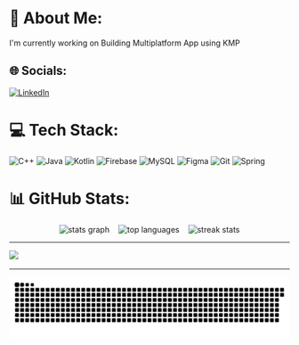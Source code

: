 # 💫 About Me:
I'm currently working on Building Multiplatform App using KMP


## 🌐 Socials:
[![LinkedIn](https://img.shields.io/badge/LinkedIn-%230077B5.svg?logo=linkedin&logoColor=white)](https://linkedin.com/in//omusula/) 

# 💻 Tech Stack:
![C++](https://img.shields.io/badge/c++-%2300599C.svg?style=for-the-badge&logo=c%2B%2B&logoColor=white) ![Java](https://img.shields.io/badge/java-%23ED8B00.svg?style=for-the-badge&logo=openjdk&logoColor=white) ![Kotlin](https://img.shields.io/badge/kotlin-%237F52FF.svg?style=for-the-badge&logo=kotlin&logoColor=white) ![Firebase](https://img.shields.io/badge/firebase-%23039BE5.svg?style=for-the-badge&logo=firebase) ![MySQL](https://img.shields.io/badge/mysql-4479A1.svg?style=for-the-badge&logo=mysql&logoColor=white) ![Figma](https://img.shields.io/badge/figma-%23F24E1E.svg?style=for-the-badge&logo=figma&logoColor=white) ![Git](https://img.shields.io/badge/git-%23F05033.svg?style=for-the-badge&logo=git&logoColor=white) ![Spring](https://img.shields.io/badge/spring-%236DB33F.svg?style=for-the-badge&logo=spring&logoColor=white)
# 📊 GitHub Stats:
<div style="display: flex; flex-wrap: wrap; gap: 1rem; justify-content: center;">
     <img src="https://github-readme-stats.vercel.app/api?username=Steve-omush&hide_title=false&hide_rank=false&show_icons=true&include_all_commits=true&count_private=true&disable_animations=false&theme=dark&locale=en&hide_border=false" alt="stats graph" />
    <img src="https://github-readme-stats.vercel.app/api/top-langs/?username=Steve-omush&theme=dark&hide_border=false&include_all_commits=true&count_private=true&layout=compact" alt="top languages" />
  <img src="https://nirzak-streak-stats.vercel.app/?user=Steve-omush&theme=dark&hide_border=false" alt="streak stats" />
</div>


---
[![](https://visitcount.itsvg.in/api?id=Steve-omush&icon=0&color=0)](https://visitcount.itsvg.in)

---
<img src="https://raw.githubusercontent.com/Steve-omush/Steve-omush/output/snake.svg" alt="Snake animation" />


<!-- Proudly created with GPRM ( https://gprm.itsvg.in ) -->

